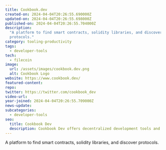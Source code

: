 ```yaml
---
title: Cookbook.dev
created-on: 2024-04-04T20:26:55.690000Z
updated-on: 2024-04-04T20:26:55.698000Z
published-on: 2024-04-04T20:26:55.704000Z
description:
  "A platform to find smart contracts, solidity libraries, and discover
  protocols."
category: tooling-productivity
tags:
  - developer-tools
tech:
  - filecoin
image:
  url: /assets/images/cookbook.dev.png
  alt: Cookbook Logo
website: https://www.cookbook.dev/
featured-content:
repo:
twitter: https://twitter.com/cookbook_dev
video-url:
year-joined: 2024-04-04T20:26:55.709000Z
news-update:
subcategories:
  - developer-tools
seo:
  title: Cookbook Dev
  description: Cookbook Dev offers decentralized development tools and resources.
---
```


A platform to find smart contracts, solidity libraries, and discover protocols.
